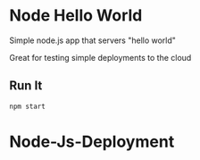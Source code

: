 # Node Hello World

Simple node.js app that servers "hello world"

Great for testing simple deployments to the cloud

## Run It

`npm start`
# Node-Js-Deployment
